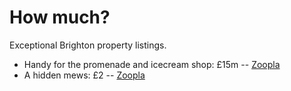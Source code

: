 # How much?

Exceptional Brighton property listings.

- Handy for the promenade and icecream shop: £15m -- [Zoopla](https://www.zoopla.co.uk/new-homes/details/61389534/)
- A hidden mews: £2 -- [Zoopla](https://www.zoopla.co.uk/new-homes/details/62197099/)

